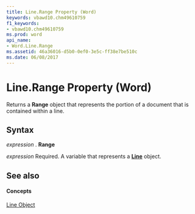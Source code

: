```yaml
---
title: Line.Range Property (Word)
keywords: vbawd10.chm49610759
f1_keywords:
- vbawd10.chm49610759
ms.prod: word
api_name:
- Word.Line.Range
ms.assetid: 46a36016-d5b0-0ef0-3e5c-ff38e7be510c
ms.date: 06/08/2017
---
```



# Line.Range Property (Word)

Returns a  **Range** object that represents the portion of a document that is contained within a line.


## Syntax

 _expression_ . **Range**

 _expression_ Required. A variable that represents a **[Line](line-object-word.md)** object.


## See also


#### Concepts


[Line Object](line-object-word.md)

